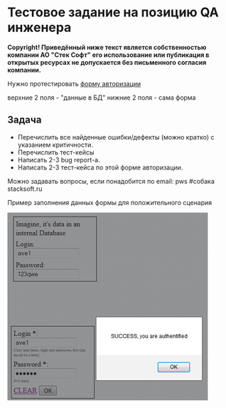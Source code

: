 ﻿# Тестовое задание на позицию QA инженера

**Copyright! Приведённый ниже текст является собственностью компании АО "Стек Софт" его использование или публикация в открытых ресурсах не допускается без письменного согласия компании.**

Нужно протестировать [форму авторизации](test_sample_auth_form.html)

верхние 2 поля - "данные в БД"
нижние 2 поля - сама форма

## Задача

* Перечислить все найденные ошибки/дефекты (можно кратко) с указанием
критичности.
* Перечислить тест-кейсы
* Написать 2-3 bug report-а.
* Написать 2-3 тест-кейса по этой форме авторизации.

Можно задавать вопросы, если понадобится по email: pws #собака stacksoft.ru

Пример заполнения данных формы для положительного сценария 

![Image](invite_email_attach.png)